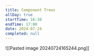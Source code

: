 ```yaml
---
title: Component Trees
allDay: true
startTime: 16:30
endTime: 17:00
date: 2024-07-24
completed: null
---
```

![[Pasted image 20240724165244.png]]

